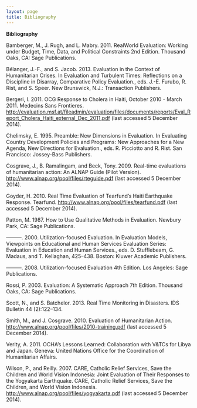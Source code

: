 ```yaml
---
layout: page
title: Bibliography
---
```


**Bibliography**

Bamberger, M., J. Rugh, and L. Mabry. 2011. RealWorld Evaluation: Working under Budget, Time, Data, and Political Constraints 2nd Edition. Thousand Oaks, CA: Sage Publications.   

Bélanger, J.-F., and S. Jacob. 2013. Evaluation in the Context of Humanitarian Crises. In Evaluation and Turbulent Times: Reflections on a Discipline in Disarray, Comparative Policy Evaluation., eds. J.-E. Furubo, R. Rist, and S. Speer. New Brunswick, N.J.: Transaction Publishers.   

Bergeri, I. 2011. OCG Response to Cholera in Haiti, October 2010 - March 2011. Medecins Sans Frontieres. http://evaluation.msf.at/fileadmin/evaluation/files/documents/reports/Eval_Report_Cholera_Haiti_external_Dec_2011.pdf (last accessed 5 December 2014).   

Chelimsky, E. 1995. Preamble: New Dimensions in Evaluation. In Evaluating Country Development Policies and Programs: New Approaches for a New Agenda, New Directions for Evaluation., eds. R. Picciotto and R. Rist. San Francisco: Jossey-Bass Publishers.   

Cosgrave, J., B. Ramalingam, and Beck, Tony. 2009. Real-time evaluations of humanitarian action: An ALNAP Guide (Pilot Version). http://www.alnap.org/pool/files/rteguide.pdf (last accessed 5 December 2014).    

Goyder, H. 2010. Real Time Evaluation of Tearfund’s Haiti Earthquake Response. Tearfund. http://www.alnap.org/pool/files/tearfund.pdf (last accessed 5 December 2014).   

Patton, M. 1987. How to Use Qualitative Methods in Evaluation. Newbury Park, CA: Sage Publications.   

———. 2000. Utilization-focused Evaluation. In Evaluation Models, Viewpoints on Educational and Human Services Evaluation Series: Evaluation in Education and Human Services., eds. D. Stufflebeam, G. Madaus, and T. Kellaghan, 425–438. Boston: Kluwer Academic Publishers.   

———. 2008. Utilization-focused Evaluation 4th Edition. Los Angeles: Sage Publications.   

Rossi, P. 2003. Evaluation: A Systematic Approach 7th Edition. Thousand Oaks, CA: Sage Publications.   

Scott, N., and S. Batchelor. 2013. Real Time Monitoring in Disasters. IDS Bulletin 44 (2):122–134.   

Smith, M., and J. Cosgrave. 2010. Evaluation of Humanitarian Action. http://www.alnap.org/pool/files/2010-training.pdf (last accessed 5 December 2014).   

Verity, A. 2011. OCHA’s Lessons Learned: Collaboration with V&TCs for Libya and Japan. Geneva: United Nations Office for the Coordination of Humanitarian Affairs.   

Wilson, P., and Reilly. 2007. CARE, Catholic Relief Services, Save the Children and World Vision Indonesia: Joint Evaluation of Their Responses to the Yogyakarta Earthquake. CARE, Catholic Relief Services, Save the Children, and World Vision Indonesia. http://www.alnap.org/pool/files/yogyakarta.pdf (last accessed 5 December 2014).
